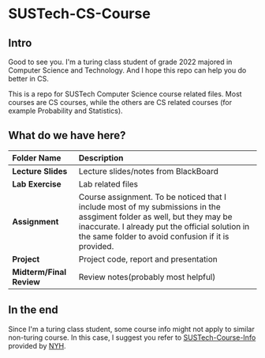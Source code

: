 # SUSTech-CS-Course
## Intro
Good to see you.
I'm a turing class student of grade 2022 majored in Computer Science and Technology.
And I hope this repo can help you do better in CS.

This is a repo for SUSTech Computer Science course related files.
Most courses are CS courses, while the others are CS related courses (for example Probability and Statistics).

## What do we have here?
| **Folder Name** | **Description** |
| :--- | :--- |
| **Lecture Slides** | Lecture slides/notes from BlackBoard |
| **Lab Exercise** | Lab related files |
| **Assignment** | Course assignment. To be noticed that I include most of my submissions in the assgiment folder as well, but they may be inaccurate. I already put the official solution in the same folder to avoid confusion if it is provided. |
| **Project** | Project code, report and presentation |
| **Midterm/Final Review** | Review notes(probably most helpful) |

## In the end
Since I'm a turing class student, some course info might not apply to similar non-turing course.
In this case, I suggest you refer to [SUSTech-Course-Info](https://github.com/NYH-Dolphin/SUSTech-Course-Info) provided by [NYH](https://github.com/NYH-Dolphin).
